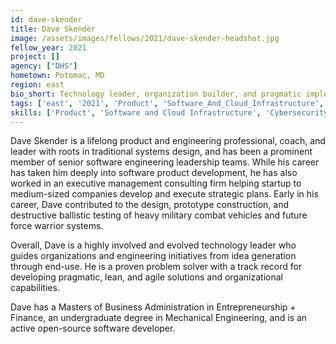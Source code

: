 ```yaml
---
id: dave-skender
title: Dave Skender
image: /assets/images/fellows/2021/dave-skender-headshot.jpg
fellow_year: 2021
project: []
agency: ["DHS"]
hometown: Potomac, MD
region: east
bio_short: Technology leader, organization builder, and pragmatic implementer of modern engineering solutions and products.
tags: ['east', '2021', 'Product', 'Software_And_Cloud_Infrastructure', 'Cybersecurity']
skills: ['Product', 'Software and Cloud Infrastructure', 'Cybersecurity']
---
```

Dave Skender is a lifelong product and engineering professional, coach, and leader with roots in traditional systems design, and has been a prominent member of senior software engineering leadership teams. While his career has taken him deeply into software product development, he has also worked in an executive management consulting firm helping startup to medium-sized companies develop and execute strategic plans. Early in his career, Dave contributed to the design, prototype construction, and destructive ballistic testing of heavy military combat vehicles and future force warrior systems.

Overall, Dave is a highly involved and evolved technology leader who guides organizations and engineering initiatives from idea generation through end-use. He is a proven problem solver with a track record for developing pragmatic, lean, and agile solutions and organizational capabilities.

Dave has a Masters of Business Administration in Entrepreneurship + Finance, an undergraduate degree in Mechanical Engineering, and is an active open-source software developer.
